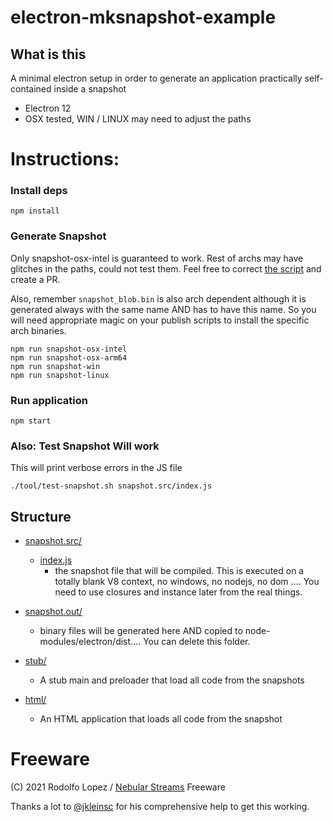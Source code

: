 # electron-mksnapshot-example

## What is this

A minimal electron setup in order to generate an application practically
self-contained inside a snapshot

- Electron 12
- OSX tested, WIN / LINUX may need to adjust the paths

# Instructions:

### Install deps

```
npm install

```

### Generate Snapshot

Only snapshot-osx-intel is guaranteed to work. Rest of archs may have glitches in the paths, could not test them.
Feel free to correct [the script](tool/mksnapshot.sh) and create a PR. 

Also, remember ```snapshot_blob.bin``` is also arch dependent although it is generated always
with the same name AND has to have this name. So you will need appropriate magic on your publish scripts to install
the specific arch binaries.


```
npm run snapshot-osx-intel
npm run snapshot-osx-arm64
npm run snapshot-win
npm run snapshot-linux

```


### Run application
```
npm start
```


### Also: Test Snapshot Will work

This will print verbose errors in the JS file


```
./tool/test-snapshot.sh snapshot.src/index.js

```


## Structure

- [snapshot.src/](snapshot.src)
  - [index.js](snapshot.src/index.js)
     - the snapshot file that will be compiled. This is executed on a totally blank V8 context, no windows, no nodejs,
       no dom .... You need to use closures and instance later from the real things.

- [snapshot.out/](snapshot.out)
  - binary files will be generated here AND copied to node-modules/electron/dist.... You can delete this folder.

- [stub/](stub)
  - A stub main and preloader that load all code from the snapshots

- [html/](html)
  - An HTML application that loads all code from the snapshot


# Freeware

(C) 2021 Rodolfo Lopez / [Nebular Streams](https://nebular.tv)
Freeware

Thanks a lot to [@jkleinsc](https://github.com/jkleinsc) for his comprehensive help to get this working.
